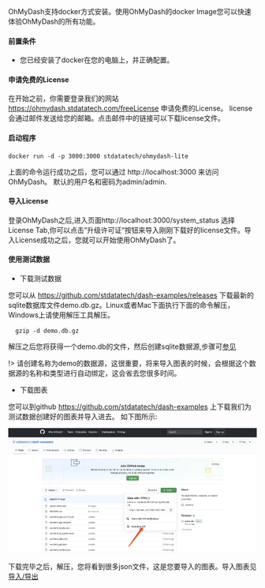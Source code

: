 OhMyDash支持docker方式安装。使用OhMyDash的docker Image您可以快速体验OhMyDash的所有功能。

#### 前置条件
* 您已经安装了docker在您的电脑上，并正确配置。

#### 申请免费的License

在开始之前，你需要登录我们的网站 https://ohmydash.stdatatech.com/freeLicense 申请免费的License。 license会通过邮件发送给您的邮箱。点击邮件中的链接可以下载license文件。

#### 启动程序

```shell
docker run -d -p 3000:3000 stdatatech/ohmydash-lite
```
上面的命令运行成功之后，您可以通过 http://localhost:3000 来访问OhMyDash。 默认的用户名和密码为admin/admin.

#### 导入License

登录OhMyDash之后,进入页面http://localhost:3000/system_status 选择License Tab,你可以点击”升级许可证“按钮来导入刚刚下载好的license文件。导入License成功之后，您就可以开始使用OhMyDash了。

#### 使用测试数据

* 下载测试数据

您可以从 https://github.com/stdatatech/dash-examples/releases 下载最新的sqlite数据库文件demo.db.gz。Linux或者Mac下面执行下面的命令解压，Windows上请使用解压工具解压。
```shell
  gzip -d demo.db.gz
```
解压之后您将获得一个demo.db的文件，然后创建sqlite数据源,步骤可[参见](sqlite)

!> 请创建名称为demo的数据源，这很重要，将来导入图表的时候，会根据这个数据源的名称和类型进行自动绑定，这会省去您很多时间。

* 下载图表

您可以到github https://github.com/stdatatech/dash-examples 上下载我们为测试数据创建好的图表并导入进去。 如下图所示:

![Example](dash-example.jpg)

下载完毕之后，解压，您将看到很多json文件，这是您要导入的图表。导入图表见[导入/导出](imexport)